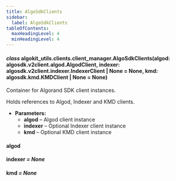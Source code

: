 ```yaml
---
title: AlgoSdkClients
sidebar:
  label: AlgoSdkClients
tableOfContents:
  maxHeadingLevel: 4
  minHeadingLevel: 4
---
```


#### _class_ algokit_utils.clients.client_manager.AlgoSdkClients(algod: algosdk.v2client.algod.AlgodClient, indexer: algosdk.v2client.indexer.IndexerClient | None = None, kmd: algosdk.kmd.KMDClient | None = None)

Container for Algorand SDK client instances.

Holds references to Algod, Indexer and KMD clients.

- **Parameters:**
  - **algod** – Algod client instance
  - **indexer** – Optional Indexer client instance
  - **kmd** – Optional KMD client instance

#### algod

#### indexer _= None_

#### kmd _= None_
